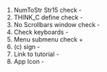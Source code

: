 1. NumToStr Str15 check -
2. THINK_C define check -
3. No Scrollbars window check -
4. Check keyboards -
5. Menu submenu check +
6. (c) sign -
7. Link to tutorial -
8. App Icon -
